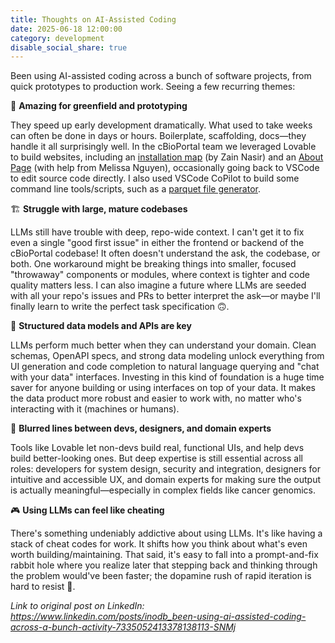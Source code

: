 ```yaml
---
title: Thoughts on AI-Assisted Coding
date: 2025-06-18 12:00:00
category: development
disable_social_share: true
---
```


Been using AI-assisted coding across a bunch of software projects, from quick prototypes to production work. Seeing a few recurring themes:

🚀 **Amazing for greenfield and prototyping**

They speed up early development dramatically. What used to take weeks can often be done in days or hours. Boilerplate, scaffolding, docs—they handle it all surprisingly well. In the cBioPortal team we leveraged Lovable to build websites, including an [installation map](https://www.cbioportal.org/installations) (by Zain Nasir) and an [About Page](https://about.cbioportal.org/) (with help from Melissa Nguyen), occasionally going back to VSCode to edit source code directly. I also used VSCode CoPilot to build some command line tools/scripts, such as a [parquet file generator](https://github.com/cBioPortal/cbiohubpy).

🏗️ **Struggle with large, mature codebases**

LLMs still have trouble with deep, repo-wide context. I can't get it to fix even a single "good first issue" in either the frontend or backend of the cBioPortal codebase! It often doesn't understand the ask, the codebase, or both. One workaround might be breaking things into smaller, focused "throwaway" components or modules, where context is tighter and code quality matters less. I can also imagine a future where LLMs are seeded with all your repo's issues and PRs to better interpret the ask—or maybe I'll finally learn to write the perfect task specification 🙃.

🧩 **Structured data models and APIs are key**

LLMs perform much better when they can understand your domain. Clean schemas, OpenAPI specs, and strong data modeling unlock everything from UI generation and code completion to natural language querying and "chat with your data" interfaces. Investing in this kind of foundation is a huge time saver for anyone building or using interfaces on top of your data. It makes the data product more robust and easier to work with, no matter who's interacting with it (machines or humans).

🎨 **Blurred lines between devs, designers, and domain experts**

Tools like Lovable let non-devs build real, functional UIs, and help devs build better-looking ones. But deep expertise is still essential across all roles: developers for system design, security and integration, designers for intuitive and accessible UX, and domain experts for making sure the output is actually meaningful—especially in complex fields like cancer genomics.

🎮 **Using LLMs can feel like cheating**

There's something undeniably addictive about using LLMs. It's like having a stack of cheat codes for work. It shifts how you think about what's even worth building/maintaining. That said, it's easy to fall into a prompt-and-fix rabbit hole where you realize later that stepping back and thinking through the problem would've been faster; the dopamine rush of rapid iteration is hard to resist 🙂.

*Link to original post on LinkedIn: https://www.linkedin.com/posts/inodb_been-using-ai-assisted-coding-across-a-bunch-activity-7335052413378138113-SNMj*
